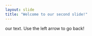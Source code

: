 ```yaml
---
layout: slide
title: "Welcome to our second slide!"
---
```

our text.
Use the left arrow to go back!
